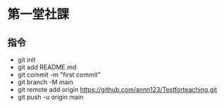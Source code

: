 # 第一堂社課
## 指令 
* git init
* git add README.md
* git commit -m "first commit"
* git branch -M main
* git remote add origin https://github.com/annn123/Testforteaching.git
* git push -u origin main